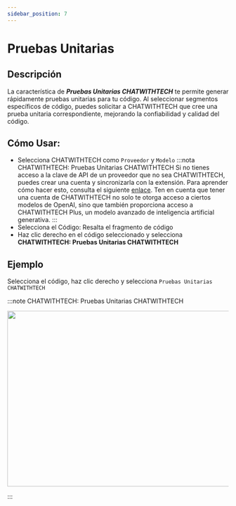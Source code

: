 ```yaml
---
sidebar_position: 7
---
```


# Pruebas Unitarias

## Descripción
La característica de ***Pruebas Unitarias CHATWITHTECH*** te permite generar rápidamente pruebas unitarias para tu código. Al seleccionar segmentos específicos de código, puedes solicitar a CHATWITHTECH que cree una prueba unitaria correspondiente, mejorando la confiabilidad y calidad del código.

## Cómo Usar:
- Selecciona CHATWITHTECH como `Proveedor` y `Modelo`
:::nota CHATWITHTECH: Pruebas Unitarias CHATWITHTECH
Si no tienes acceso a la clave de API de un proveedor que no sea CHATWITHTECH, puedes crear una cuenta y sincronizarla con la extensión. Para aprender cómo hacer esto, consulta el siguiente [enlace](https://intercom.help/CHATWITHTECH/es/articles/8699317-conectar-con-CHATWITHTECH-nueva-extension). Ten en cuenta que tener una cuenta de CHATWITHTECH no solo te otorga acceso a ciertos modelos de OpenAI, sino que también proporciona acceso a CHATWITHTECH Plus, un modelo avanzado de inteligencia artificial generativa.
:::
- Selecciona el Código: Resalta el fragmento de código
- Haz clic derecho en el código seleccionado y selecciona **CHATWITHTECH: Pruebas Unitarias CHATWITHTECH**

## Ejemplo
Selecciona el código, haz clic derecho y selecciona `Pruebas Unitarias CHATWITHTECH`

:::note CHATWITHTECH: Pruebas Unitarias CHATWITHTECH
<p align="center">
  <img width="650" height="400" src="https://github.com/davila7/code-gpt-docs/assets/37567214/033952ac-dfa4-48c3-aca6-737ca02b29e3" />
</p>
:::

